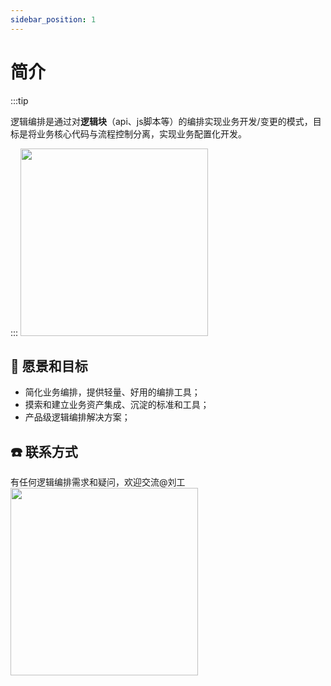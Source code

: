 ```yaml
---
sidebar_position: 1
---
```

# 简介

:::tip

逻辑编排是通过对**逻辑块**（api、js脚本等）的编排实现业务开发/变更的模式，目标是将业务核心代码与流程控制分离，实现业务配置化开发。

:::
<img src="/img/logic-intro.png"  height='300'/>

## 🎯  愿景和目标
- 简化业务编排，提供轻量、好用的编排工具；
- 摸索和建立业务资产集成、沉淀的标准和工具；
- 产品级逻辑编排解决方案；
## ☎️   联系方式
有任何逻辑编排需求和疑问，欢迎交流@刘工
<img src="/img/wechat.png"  height='300'/>

